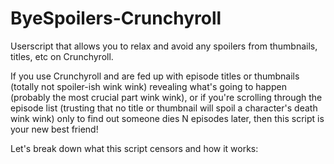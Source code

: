 # ByeSpoilers-Crunchyroll
Userscript that allows you to relax and avoid any spoilers from thumbnails, titles, etc on Crunchyroll.

If you use Crunchyroll and are fed up with episode titles or thumbnails (totally not spoiler-ish wink wink) revealing what's going to happen (probably the most crucial part wink wink), or if you're scrolling through the episode list (trusting that no title or thumbnail will spoil a character's death wink wink) only to find out someone dies N episodes later, then this script is your new best friend!

Let's break down what this script censors and how it works:
